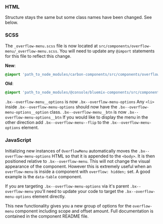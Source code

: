### HTML

Structure stays the same but some class names have been changed. See below.

### SCSS

The `_overflow-menu.scss` file is now located at
`src/components/overflow-menu/_overflow-menu.scss`. You will need to update any
`@import` statements for this file to reflect this change.

**New**:

```scss
@import 'path_to_node_modules/carbon-components/src/components/overflow-menu/overflow-menu';
```

**Old**:

```scss
@import 'path_to_node_modules/@console/bluemix-components/src/components/overflow-menu/overflow-menu';
```

`.bx--overflow-menu__options` is now `.bx--overflow-menu-options` Any `<li>`
inside `.bx--overflow-menu-options` should now have the
`.bx--overflow-menu-options__option` class. `.bx--overflow-menu__btn` is now
`.bx--overflow-menu-options__btn` If you would like to display the menu in the
other direction add `.bx--overflow-menu--flip` to the
`.bx--overflow-menu-options` element.

### JavaScript

Initializing new instances of `OverflowMenu` automatically moves the
`.bx--overflow-menu-options` HTML so that it is appended to the `<body>`. It is
then positioned relative to `.bx--overflow-menu`. This will not change the
visual appearance of the component. However this is extremely useful when an
`overflow-menu` is inside a component with `overflow: hidden;` set. A good
example is the `data-table` component.

If you are targeting `.bx--overflow-menu-options` via it's parent
`.bx--overflow-menu` you'll need to update your code to target the
`.bx--overflow-menu-options` element directly.

This new functionality gives you a new group of options for the `overflow-menu`
component including scope and offset amount. Full documentation is contained in
the component README file.
